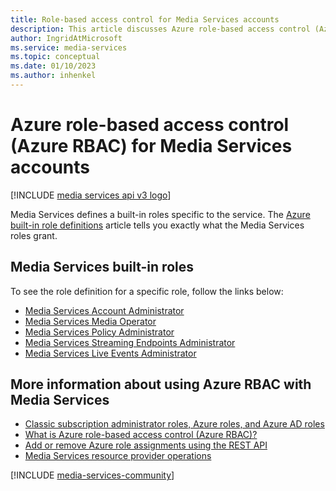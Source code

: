 ```yaml
---
title: Role-based access control for Media Services accounts
description: This article discusses Azure role-based access control (Azure RBAC) for Azure Media Services accounts.
author: IngridAtMicrosoft
ms.service: media-services
ms.topic: conceptual
ms.date: 01/10/2023
ms.author: inhenkel
---
```


# Azure role-based access control (Azure RBAC) for Media Services accounts

[!INCLUDE [media services api v3 logo](./includes/v3-hr.md)]

Media Services defines a built-in roles specific to the service. The [Azure built-in role definitions](/azure/role-based-access-control/built-in-roles) article tells you exactly what the Media Services roles grant.

## Media Services built-in roles

To see the role definition for a specific role, follow the links below:

- [Media Services Account Administrator](/azure/role-based-access-control/built-in-roles#media-services-account-administrator)
- [Media Services Media Operator](/azure/role-based-access-control/built-in-roles#media-services-media-operator)
- [Media Services Policy Administrator](/azure/role-based-access-control/built-in-roles#media-services-policy-administrator)
- [Media Services Streaming Endpoints Administrator](/azure/role-based-access-control/built-in-roles#media-services-streaming-endpoints-administrator)
- [Media Services Live Events Administrator](/azure/role-based-access-control/built-in-roles#media-services-live-events-administrator)

## More information about using Azure RBAC with Media Services

- [Classic subscription administrator roles, Azure roles, and Azure AD roles](/azure/role-based-access-control/rbac-and-directory-admin-roles)
- [What is Azure role-based access control (Azure RBAC)?](/azure/role-based-access-control/overview)
- [Add or remove Azure role assignments using the REST API](/azure/role-based-access-control/role-assignments-rest)
- [Media Services resource provider operations](/azure/role-based-access-control/resource-provider-operations#microsoftmedia)

[!INCLUDE [media-services-community](includes/media-services-community.md)]
